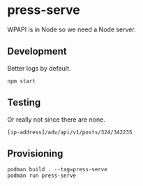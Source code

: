 # press-serve
WPAPI is in Node so we need a Node server.

## Development
Better logs by default.

`npm start`

## Testing
Or really not since there are none.

```
[ip-address]/adv/api/v1/posts/324/342235
```

## Provisioning

```
podman build . --tag=press-serve
podman run press-serve
```
